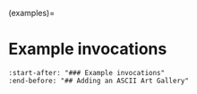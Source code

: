 (examples)=

# Example invocations

```{include} ../README.md
:start-after: "### Example invocations"
:end-before: "## Adding an ASCII Art Gallery"
```
